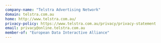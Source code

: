 ```yaml
---
company-name: "Telstra Advertising Network"
domain: telstra.com.au
home: http://www.telstra.com.au/
privacy-policy: https://www.telstra.com.au/privacy/privacy-statement
email: privacy@online.telstra.com.au
member-of: "European Data Interactive Alliance"
---
```




